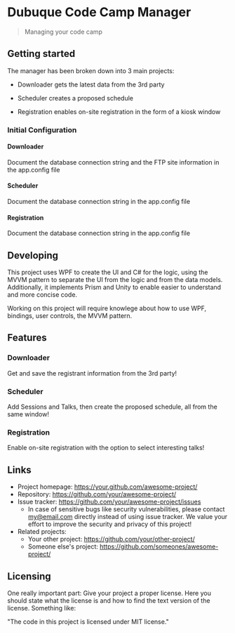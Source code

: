 # Dubuque Code Camp Manager
> Managing your code camp

## Getting started

The manager has been broken down into 3 main projects:

- Downloader gets the latest data from the 3rd party

- Scheduler creates a proposed schedule

- Registration enables on-site registration in the form of a kiosk window

### Initial Configuration

#### Downloader

Document the database connection string and the FTP site information in the app.config file

#### Scheduler

Document the database connection string in the app.config file

#### Registration

Document the database connection string in the app.config file

## Developing

This project uses WPF to create the UI and C# for the logic, using the MVVM pattern to separate
the UI from the logic and from the data models.  Additionally, it implements Prism and Unity to
enable easier to understand and more concise code.

Working on this project will require knowlege about how to use WPF, bindings, user controls,
the MVVM pattern.



## Features

### Downloader

Get and save the registrant information from the 3rd party!

### Scheduler

Add Sessions and Talks, then create the proposed schedule, all from the same window!

### Registration

Enable on-site registration with the option to select interesting talks!

## Links



- Project homepage: https://your.github.com/awesome-project/
- Repository: https://github.com/your/awesome-project/
- Issue tracker: https://github.com/your/awesome-project/issues
  - In case of sensitive bugs like security vulnerabilities, please contact
    my@email.com directly instead of using issue tracker. We value your effort
    to improve the security and privacy of this project!
- Related projects:
  - Your other project: https://github.com/your/other-project/
  - Someone else's project: https://github.com/someones/awesome-project/


## Licensing

One really important part: Give your project a proper license. Here you should
state what the license is and how to find the text version of the license.
Something like:

"The code in this project is licensed under MIT license."
